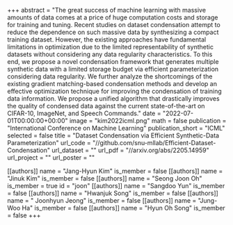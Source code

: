 +++
abstract = "The great success of machine learning with massive amounts of data comes at a price of huge computation costs and storage for training and tuning. Recent studies on dataset condensation attempt to reduce the dependence on such massive data by synthesizing a compact training dataset. However, the existing approaches have fundamental limitations in optimization due to the limited representability of synthetic datasets without considering any data regularity characteristics. To this end, we propose a novel condensation framework that generates multiple synthetic data with a limited storage budget via efficient parameterization considering data regularity. We further analyze the shortcomings of the existing gradient matching-based condensation methods and develop an effective optimization technique for improving the condensation of training data information. We propose a unified algorithm that drastically improves the quality of condensed data against the current state-of-the-art on CIFAR-10, ImageNet, and Speech Commands."
date = "2022-07-01T00:00:00+00:00"
image = "kim2022icml.png"
math = false
publication = "International Conference on Machine Learning"
publication_short = "ICML"
selected = false
title = "Dataset Condensation via Efficient Synthetic-Data Parameterization"
url_code = "//github.com/snu-mllab/Efficient-Dataset-Condensation"
url_dataset = ""
url_pdf = "//arxiv.org/abs/2205.14959"
url_project = ""
url_poster = ""

[[authors]]
    name = "Jang-Hyun Kim"
    is_member = false
[[authors]]
    name = "Jinuk Kim"
    is_member = false
[[authors]]
    name = "Seong Joon Oh"
    is_member = true
    id = "joon"
[[authors]]
    name = "Sangdoo Yun"
    is_member = false
[[authors]]
    name = "Hwanjuk Song"
    is_member = false
[[authors]]
    name = " Joonhyun Jeong"
    is_member = false
[[authors]]
    name = "Jung-Woo Ha"
    is_member = false
[[authors]]
    name = "Hyun Oh Song"
    is_member = false
+++

